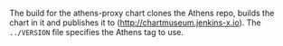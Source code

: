 The build for the athens-proxy chart clones the Athens repo, builds the chart in it and publishes it to (http://chartmuseum.jenkins-x.io). The `../VERSION` file specifies the Athens tag to use.


